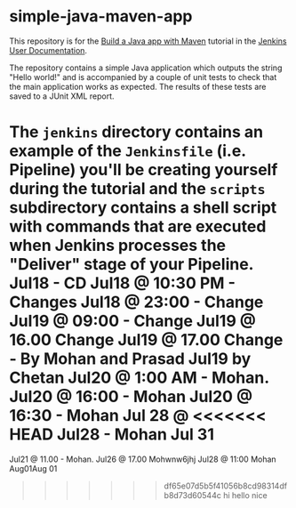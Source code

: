 # simple-java-maven-app

This repository is for the
[Build a Java app with Maven](https://jenkins.io/doc/tutorials/build-a-java-app-with-maven/)
tutorial in the [Jenkins User Documentation](https://jenkins.io/doc/).

The repository contains a simple Java application which outputs the string
"Hello world!" and is accompanied by a couple of unit tests to check that the
main application works as expected. The results of these tests are saved to a
JUnit XML report.

The `jenkins` directory contains an example of the `Jenkinsfile` (i.e. Pipeline)
you'll be creating yourself during the tutorial and the `scripts` subdirectory
contains a shell script with commands that are executed when Jenkins processes
the "Deliver" stage of your Pipeline.
Jul18 - CD
Jul18 @ 10:30 PM - Changes
Jul18 @ 23:00 - Change
Jul19 @ 09:00 - Change
Jul19 @ 16.00 Change
Jul19 @ 17.00 Change - By Mohan and Prasad
Jul19 by Chetan
Jul20 @ 1:00 AM - Mohan.
Jul20 @ 16:00 - Mohan
Jul20 @ 16:30 - Mohan
Jul 28 @ 
<<<<<<< HEAD
Jul28 - Mohan
Jul 31
=======
Jul21 @ 11.00 - Mohan.
Jul26 @ 17.00 Mohwnw6jhj
Jul28 @ 11:00 Mohan
Aug01Aug 01
>>>>>>> df65e07d5b5f41056b8cd98314dfb8d73d60544c
hi
hello
nice
